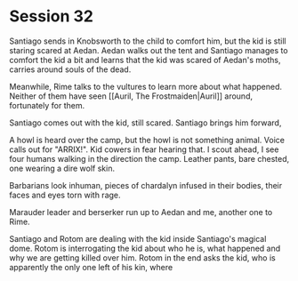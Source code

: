 # Session 32

Santiago sends in Knobsworth to the child to comfort him, but the kid is still staring scared at Aedan. Aedan walks out the tent and Santiago manages to comfort the kid a bit and learns that the kid was scared of Aedan's moths, carries around souls of the dead.

Meanwhile, Rime talks to the vultures to learn more about what happened. Neither of them have seen [[Auril, The Frostmaiden|Auril]] around, fortunately for them.

Santiago comes out with the kid, still scared. Santiago brings him forward, 

A howl is heard over the camp, but the howl is not something animal. Voice calls out for "ARRIX!". Kid cowers in fear hearing that. I scout ahead, I see four humans walking in the direction the camp. Leather pants, bare chested, one wearing a dire wolf skin.

Barbarians look inhuman, pieces of chardalyn infused in their bodies, their faces and eyes torn with rage.

Marauder leader and berserker run up to Aedan and me, another one to Rime.

Santiago and Rotom are dealing with the kid inside Santiago's magical dome. Rotom is interrogating the kid about who he is, what happened and why we are getting killed over him. Rotom in the end asks the kid, who is apparently the only one left of his kin, where